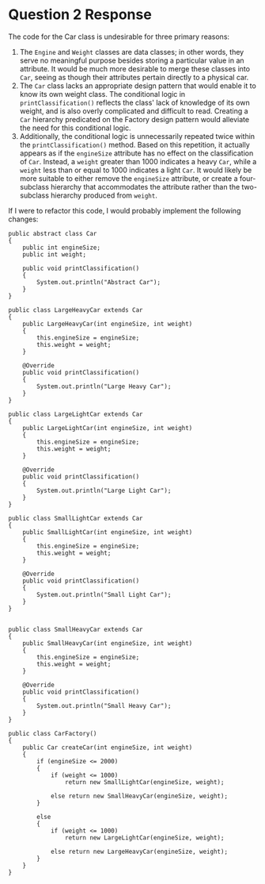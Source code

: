 # Question 2 Response

The code for the Car class is undesirable for three primary reasons:

1. The `Engine` and `Weight` classes are data classes; in other words, they serve no meaningful purpose besides storing a particular value in an attribute. It would be much more desirable to merge these classes into `Car`, seeing as though their attributes pertain directly to a physical car.
2. The `Car` class lacks an appropriate design pattern that would enable it to know its own weight class. The conditional logic in `printClassification()` reflects the class' lack of knowledge of its own weight, and is also overly complicated and difficult to read. Creating a `Car` hierarchy predicated on the Factory design pattern would alleviate the need for this conditional logic.
3. Additionally, the conditional logic is unnecessarily repeated twice within the `printClassification()` method. Based on this repetition, it actually appears as if the `engineSize` attribute has no effect on the classification of `Car`. Instead, a `weight` greater than 1000 indicates a heavy `Car`, while a `weight` less than or equal to 1000 indicates a light `Car`. It would likely be more suitable to either remove the `engineSize` attribute, or create a four-subclass hierarchy that accommodates the attribute rather than the two-subclass hierarchy produced from `weight`.

If I were to refactor this code, I would probably implement the following changes:

~~~~
public abstract class Car
{
    public int engineSize;
    public int weight;
    
    public void printClassification()
    {
        System.out.println("Abstract Car");
    }
}

public class LargeHeavyCar extends Car
{
    public LargeHeavyCar(int engineSize, int weight)
    {
        this.engineSize = engineSize;
        this.weight = weight;
    }
    
    @Override
    public void printClassification()
    {
        System.out.println("Large Heavy Car");
    }
}

public class LargeLightCar extends Car
{
    public LargeLightCar(int engineSize, int weight)
    {
        this.engineSize = engineSize;
        this.weight = weight;
    }
    
    @Override
    public void printClassification()
    {
        System.out.println("Large Light Car");
    }
}

public class SmallLightCar extends Car
{
    public SmallLightCar(int engineSize, int weight)
    {
        this.engineSize = engineSize;
        this.weight = weight;
    }
    
    @Override
    public void printClassification()
    {
        System.out.println("Small Light Car");
    }
}


public class SmallHeavyCar extends Car
{
    public SmallHeavyCar(int engineSize, int weight)
    {
        this.engineSize = engineSize;
        this.weight = weight;
    }
    
    @Override
    public void printClassification()
    {
        System.out.println("Small Heavy Car");
    }
}

public class CarFactory()
{
    public Car createCar(int engineSize, int weight)
    {
        if (engineSize <= 2000)
        {
            if (weight <= 1000)
                return new SmallLightCar(engineSize, weight);
                
            else return new SmallHeavyCar(engineSize, weight);
        }
        
        else
        {
            if (weight <= 1000)
                return new LargeLightCar(engineSize, weight);
                
            else return new LargeHeavyCar(engineSize, weight);
        }
    }
}

